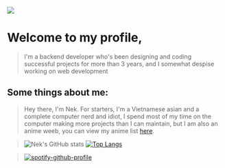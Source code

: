 ![](https://komarev.com/ghpvc/?username=Ne-k&color=ff69b4)

# Welcome to my profile, 

> I'm a backend developer who's been designing and coding successful projects for more than 3 years, and I somewhat despise working on web development

## Some things about me: 

> Hey there, I'm Nek. For starters, I'm a Vietnamese asian and a complete computer nerd and idiot, I spend most of my time on the computer making more projects than I can maintain, but I am also an anime weeb, you can view my anime list [here](https://myanimelist.net/animelist/Ne-k).


> ![Nek's GitHub stats](https://github-readme-stats.vercel.app/api?username=Ne-k&icons=true&theme=dark&count_private=true&hide_border=true) [![Top Langs](https://github-readme-stats.vercel.app/api/top-langs/?username=Ne-k&layout=compact&theme=dark)](https://github.com/anuraghazra/github-readme-stats)

> [![spotify-github-profile](https://spotify-github-profile.vercel.app/api/view?uid=mewz8iujhbqn1rwndb37q7tda&cover_image=true&theme=novatorem&bar_color=53b14f&bar_color_cover=false)](https://spotify-github-profile.vercel.app/api/view?uid=mewz8iujhbqn1rwndb37q7tda&redirect=true)
